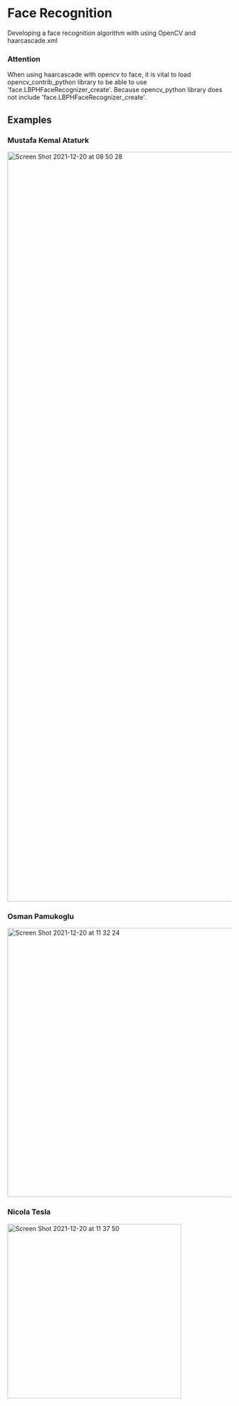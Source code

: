 
# Face Recognition

Developing a face recognition algorithm with using OpenCV and haarcascade.xml

### Attention

When using haarcascade with opencv to face, it is vital to load opencv_contrib_python library to be able to use 'face.LBPHFaceRecognizer_create'.
Because opencv_python library does not include 'face.LBPHFaceRecognizer_create'.

## Examples

### Mustafa Kemal Ataturk

<img width="1680" alt="Screen Shot 2021-12-20 at 08 50 28" src="https://user-images.githubusercontent.com/29928837/146718210-ef6c3055-2c20-4aed-b91c-08aa14fed62a.png">

### Osman Pamukoglu

<img width="603" alt="Screen Shot 2021-12-20 at 11 32 24" src="https://user-images.githubusercontent.com/29928837/146736975-6fbfb813-6937-4ab3-9924-bb75aa1baa9a.png">

### Nicola Tesla

<img width="391" alt="Screen Shot 2021-12-20 at 11 37 50" src="https://user-images.githubusercontent.com/29928837/146737510-2eba6cd7-726e-4ce9-9445-87191fdbcfde.png">



